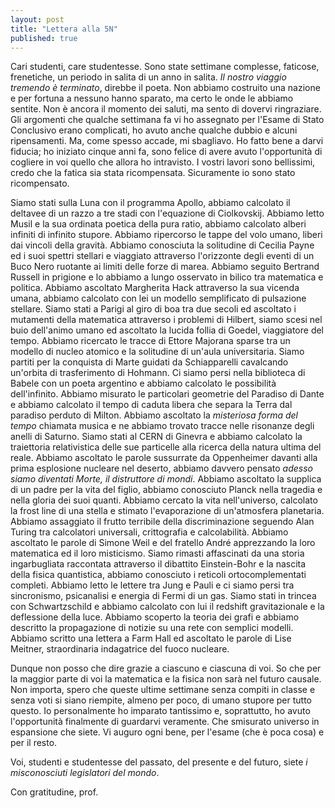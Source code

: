 ```yaml
---
layout: post
title: "Lettera alla 5N"
published: true
---
```



Cari studenti, care studentesse.
Sono state settimane complesse, faticose, frenetiche, un periodo in
salita di un anno in salita. *Il nostro
viaggio tremendo è terminato*, direbbe il poeta. Non abbiamo
costruito una nazione e per fortuna a nessuno hanno sparato, ma certo
le onde le abbiamo sentite. Non è ancora il
momento dei saluti, ma sento di dovervi ringraziare. Gli argomenti che
qualche settimana fa vi ho assegnato per l'Esame di Stato Conclusivo
erano complicati, ho avuto anche qualche dubbio e alcuni ripensamenti.
Ma, come spesso accade, mi sbagliavo. Ho fatto bene a darvi fiducia;
ho iniziato cinque anni fa, sono felice di avere avuto l'opportunità
di cogliere in voi quello che allora ho intravisto. I vostri lavori
sono bellissimi, credo che la fatica sia stata ricompensata.
Sicuramente io sono stato ricompensato.

Siamo stati sulla Luna con il programma Apollo, abbiamo calcolato il
deltavee di un razzo a tre stadi con l'equazione di Ciolkovskij. Abbiamo letto
Musil e la sua ordinata poetica della pura ratio, abbiamo calcolato
alberi infiniti di infinito stupore. Abbiamo ripercorso
le tappe del volo umano, liberi dai vincoli della gravità. Abbiamo
conosciuta la solitudine di Cecilia Payne ed i suoi spettri stellari
e viaggiato attraverso l'orizzonte degli eventi di un  Buco Nero
ruotante ai limiti delle forze di marea. Abbiamo seguito Bertrand
Russell in prigione e lo abbiamo a lungo osservato in bilico tra matematica e
politica. Abbiamo ascoltato Margherita Hack attraverso la sua vicenda
umana, abbiamo calcolato con lei  un modello semplificato di
pulsazione stellare. Siamo stati a Parigi al giro di boa tra due
secoli ed ascoltato i mutamenti della matematica attraverso i problemi
di Hilbert, siamo scesi nel buio dell'animo umano ed ascoltato la
lucida follia di Goedel, viaggiatore del tempo. Abbiamo ricercato le
tracce di Ettore Majorana sparse tra un modello di nucleo atomico e la
solitudine di un'aula universitaria. Siamo partiti per la conquista di
Marte guidati da Schiapparelli cavalcando un'orbita di
trasferimento di Hohmann. Ci siamo persi nella biblioteca di Babele
con un poeta argentino e abbiamo calcolato le possibilità
dell'infinito. Abbiamo misurato le particolari geometrie del Paradiso
di Dante e abbiamo calcolato il tempo di caduta libera che separa la
Terra dal paradiso perduto di Milton. Abbiamo ascoltato la *misteriosa
forma del tempo* chiamata musica e ne abbiamo trovato tracce nelle
risonanze degli anelli di Saturno. Siamo stati al CERN di Ginevra e
abbiamo calcolato la traiettoria relativistica delle sue particelle
alla ricerca della natura ultima del reale. Abbiamo ascoltato le
parole sussurrate da Oppenheimer davanti alla prima esplosione
nucleare nel deserto, abbiamo davvero pensato *adesso siamo diventati
Morte, il distruttore di mondi*. Abbiamo ascoltato la supplica di un
padre per la vita del figlio, abbiamo conosciuto Planck nella tragedia
e nella gloria dei suoi quanti. Abbiamo cercato la vita nell'universo,
calcolato la frost line di una stella e stimato l'evaporazione di
un'atmosfera planetaria. Abbiamo assaggiato il frutto terribile della
discriminazione seguendo Alan Turing tra calcolatori universali,
crittografia e calcolabilità. Abbiamo ascoltato le parole di Simone
Weil e del fratello André apprezzando la loro matematica ed il loro
misticismo. Siamo rimasti affascinati da una storia ingarbugliata
raccontata attraverso il dibattito Einstein-Bohr e la nascita della
fisica quantistica, abbiamo conosciuto i reticoli ortocomplementati
completi. Abbiamo letto le lettere tra Jung e Pauli e ci siamo persi
tra sincronismo, psicanalisi e energia di Fermi di un gas. Siamo stati
in trincea con Schwartzschild e abbiamo calcolato con lui il redshift
gravitazionale e la deflessione della luce. Abbiamo scoperto la teoria
dei grafi e abbiamo descritto la propagazione di notizie su una rete
con semplici modelli. Abbiamo scritto una lettera a Farm Hall ed
ascoltato le parole di Lise Meitner, straordinaria indagatrice del
fuoco nucleare.


Dunque non posso che dire grazie a ciascuno e ciascuna di voi. So che
per la maggior parte di voi la matematica e la fisica non sarà nel futuro causale. Non importa, spero che queste 
ultime settimane senza compiti in classe e senza voti si siano
riempite, almeno per poco, di umano stupore per  tutto questo.  Io
personalmente ho imparato tantissimo e, soprattutto,  ho avuto
l'opportunità finalmente di guardarvi veramente. Che smisurato universo in
espansione che siete. Vi  auguro ogni bene, per l'esame (che è poca
cosa) e per il resto. 

Voi, studenti e studentesse del passato, del
presente e del futuro, siete *i misconosciuti legislatori del
mondo*.

Con gratitudine, prof.

